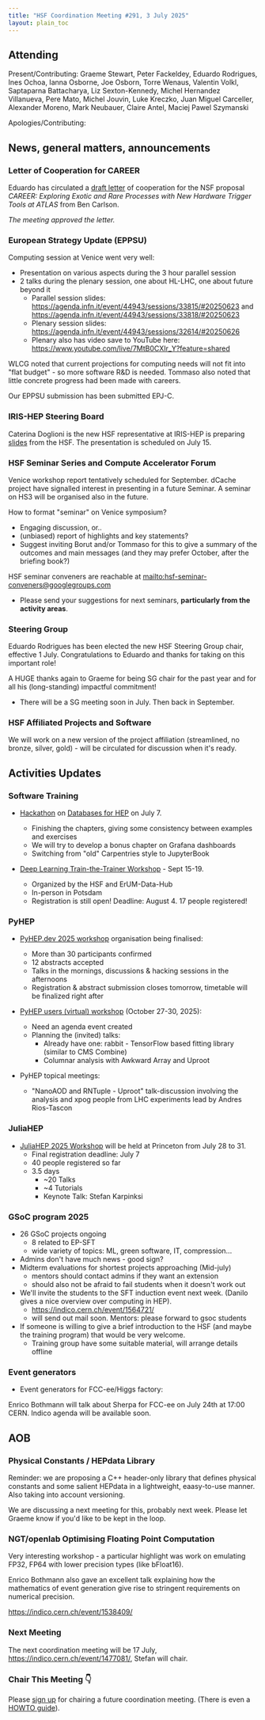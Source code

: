 ```yaml
---
title: "HSF Coordination Meeting #291, 3 July 2025"
layout: plain_toc
---
```


## Attending

Present/Contributing: Graeme Stewart, Peter Fackeldey, Eduardo Rodrigues, Ines Ochoa, Ianna Osborne, Joe Osborn, Torre Wenaus, Valentin Volkl, Saptaparna Battacharya, Liz Sexton-Kennedy, Michel Hernandez Villanueva, Pere Mato, Michel Jouvin, Luke Kreczko, Juan Miguel Carceller, Alexander Moreno, Mark Neubauer, Claire Antel, Maciej Pawel Szymanski

Apologies/Contributing:

## News, general matters, announcements

### Letter of Cooperation for CAREER

Eduardo has circulated a [draft letter](https://docs.google.com/document/d/1vs3TSsqPIqkJ_iqxRiqKXc4wyMpO889aTR7a4q8qpfM/edit?usp=sharing) of cooperation for the NSF proposal *CAREER: Exploring Exotic and Rare Processes with New Hardware Trigger Tools at ATLAS* from Ben Carlson.

*The meeting approved the letter.*

### European Strategy Update (EPPSU) 

Computing session at Venice went very well:

- Presentation on various aspects during the 3 hour parallel session
- 2 talks during the plenary session, one about HL-LHC, one about future beyond it
  - Parallel session slides: <https://agenda.infn.it/event/44943/sessions/33815/#20250623> and <https://agenda.infn.it/event/44943/sessions/33818/#20250623>
  - Plenary session slides: <https://agenda.infn.it/event/44943/sessions/32614/#20250626>
  - Plenary also has video save to YouTube here: <https://www.youtube.com/live/7MtB0CXIr_Y?feature=shared>

WLCG noted that current projections for computing needs will not fit into "flat budget" - so more software R&D is needed. Tommaso also noted that little concrete progress had been made with careers.

Our EPPSU submission has been submitted EPJ-C.

### IRIS-HEP Steering Board

Caterina Doglioni is the new HSF representative at IRIS-HEP is preparing [slides](https://docs.google.com/presentation/d/1zrV0P_kIDxwDS9bZsYYE6S3HXPUsaEXfKkQUYr8EjmA/edit?usp=sharing) from the HSF. The presentation is scheduled on July 15.

### HSF Seminar Series and Compute Accelerator Forum

Venice workshop report tentatively scheduled for September. dCache project have signalled interest in presenting in a future Seminar. A seminar on HS3 will be organised also in the future.

How to format "seminar" on Venice symposium?

- Engaging discussion, or..
- (unbiased) report of highlights and key statements?
- Suggest inviting Borut and/or Tommaso for this to give a summary of the outcomes and main messages (and they may prefer October, after the briefing book?)

HSF seminar conveners are reachable at <mailto:hsf-seminar-conveners@googlegroups.com>

- Please send your suggestions for next seminars, **particularly from the activity areas**.

### Steering Group

Eduardo Rodrigues has been elected the new HSF Steering Group chair, effective 1 July. Congratulations to Eduardo and thanks for taking on this important role!

A HUGE thanks again to Graeme for being SG chair for the past year and for all his (long-standing) impactful commitment!

- There will be a SG meeting soon in July. Then back in September.

### HSF Affiliated Projects and Software

We will work on a new version of the project affiliation (streamlined, no bronze, silver, gold) - will be circulated for discussion when it's ready.

## Activities Updates

### Software Training

- [Hackathon](https://indico.cern.ch/event/1565267/) on [Databases for HEP](https://hsf-training.github.io/hsf-training-databases-basics/index.html) on July 7.
    - Finishing the chapters, giving some consistency between examples and exercises
    - We will try to develop a bonus chapter on Grafana dashboards
    - Switching from "old" Carpentries style to JupyterBook

- [Deep Learning Train-the-Trainer Workshop](https://indico.desy.de/event/47263/) - Sept 15-19.
    - Organized by the HSF and ErUM-Data-Hub
    - In-person in Potsdam
    - Registration is still open! Deadline: August 4. 17 people registered!

### PyHEP

- [PyHEP.dev 2025 workshop](https://indico.cern.ch/e/PyHEP2025.dev) organisation being finalised:
    - More than 30 participants confirmed
    - 12 abstracts accepted
    - Talks in the mornings, discussions & hacking sessions in the afternoons
    - Registration & abstract submission closes tomorrow, timetable will be finalized right after

- [PyHEP users (virtual) workshop](https://indico.cern.ch/e/PyHEP2025) (October 27-30, 2025):
    - Need an agenda event created
    - Planning the (invited) talks:
        - Already have one: rabbit - TensorFlow based fitting library (similar to CMS Combine)
        - Columnar analysis with Awkward Array and Uproot 

- PyHEP topical meetings:
    - "NanoAOD and RNTuple - Uproot" talk-discussion involving the analysis and xpog people from LHC experiments lead by Andres Rios-Tascon

### JuliaHEP

- [JuliaHEP 2025 Workshop](https://indico.cern.ch/event/1488852/) will be held at Princeton from July 28 to 31.
    - Final registration deadline: July 7
    - 40 people registered so far
    - 3.5 days
        - ~20 Talks
        - ~4 Tutorials
        - Keynote Talk: Stefan Karpinksi

### GSoC program 2025

- 26 GSoC projects ongoing
    - 8 related to EP-SFT
    - wide variety of topics: ML, green software, IT, compression...
- Admins don't have much news - good sign?
- Midterm evaluations for shortest projects approaching (Mid-july)
    - mentors should contact admins if they want an extension
    - should also not be afraid to fail students when it doesn't work out
- We'll invite the students to the SFT induction event next week. (Danilo gives a nice overview over computing in HEP).
    - https://indico.cern.ch/event/1564721/
    - will send out mail soon. Mentors: please forward to gsoc students
- If someone is willing to give a brief introduction to the HSF (and maybe the training program) that would be very welcome.
    - Training group have some suitable material, will arrange details offline

### Event generators

- Event generators for FCC-ee/Higgs factory:

Enrico Bothmann will talk about Sherpa for FCC-ee on July 24th at 17:00 CERN. Indico agenda will be available soon. 

## AOB

### Physical Constants / HEPdata Library

Reminder: we are proposing a C++ header-only library that defines physical constants and some salient HEPdata in a lightweight, eaasy-to-use manner. Also taking into account versioning.

We are discussing a next meeting for this, probably next week. Please let Graeme know if you'd like to be kept in the loop.

### NGT/openlab Optimising Floating Point Computation

Very interesting workshop - a particular highlight was work on emulating FP32, FP64 with lower precision types (like bFloat16).

Enrico Bothmann also gave an excellent talk explaining how the mathematics of event generation give rise to stringent requirements on numerical precision.

<https://indico.cern.ch/event/1538409/>

### Next Meeting

The next coordination meeting will be 17 July, <https://indico.cern.ch/event/1477081/>, Stefan will chair.

### Chair This Meeting 👇

Please [sign up](https://docs.google.com/spreadsheets/d/1Z1Z4payCpieOLiVFcC6y9j-KCj71u6xX232LHUgIHfI/edit) for chairing a future coordination meeting. (There is even a [HOWTO guide](https://hepsoftwarefoundation.org/organization/running-meetings.html)).
